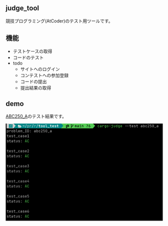 ## judge\_tool

競技プログラミング(AtCoder)のテスト用ツールです。

## 機能
* テストケースの取得
* コードのテスト
* todo
  * サイトへのログイン
  * コンテストへの参加登録
  * コードの提出
  * 提出結果の取得


## demo
[ABC250_A](https://atcoder.jp/contests/abc250/tasks/abc250_a)のテスト結果です。

![result](https://github.com/nk0086/judge_tool/blob/main/Test_demo.png)

